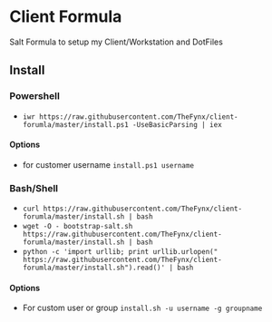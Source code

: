 # Client Formula

Salt Formula to setup my Client/Workstation and DotFiles

## Install

### Powershell
* `iwr https://raw.githubusercontent.com/TheFynx/client-forumla/master/install.ps1 -UseBasicParsing | iex`

#### Options
* for customer username
`install.ps1 username`

### Bash/Shell
* `curl https://raw.githubusercontent.com/TheFynx/client-forumla/master/install.sh | bash`
* `wget -O - bootstrap-salt.sh https://raw.githubusercontent.com/TheFynx/client-forumla/master/install.sh | bash`
* `python -c 'import urllib; print urllib.urlopen(" https://raw.githubusercontent.com/TheFynx/client-forumla/master/install.sh").read()' | bash`

#### Options
* For custom user or group
`install.sh -u username -g groupname`
